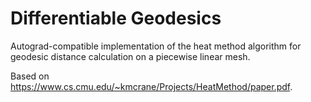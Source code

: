 # Differentiable Geodesics
Autograd-compatible implementation of the heat method algorithm for geodesic distance calculation on a piecewise linear mesh.

Based on https://www.cs.cmu.edu/~kmcrane/Projects/HeatMethod/paper.pdf.
